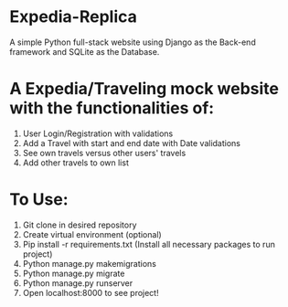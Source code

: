 Expedia-Replica
==============
A simple Python full-stack website using Django as the Back-end framework and SQLite as the Database.

A Expedia/Traveling mock website with the functionalities of:
===========
1) User Login/Registration with validations
2) Add a Travel with start and end date with Date validations
3) See own travels versus other users' travels
4) Add other travels to own list

To Use:
=======
1) Git clone in desired repository
2) Create virtual environment (optional)
3) Pip install -r requirements.txt (Install all necessary packages to run project)
4) Python manage.py makemigrations
5) Python manage.py migrate
6) Python manage.py runserver
7) Open localhost:8000 to see project!
